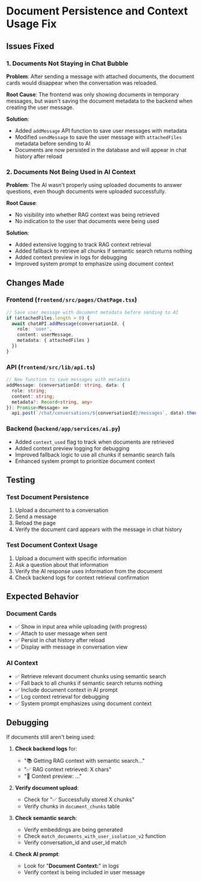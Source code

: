 # Document Persistence and Context Usage Fix

## Issues Fixed

### 1. Documents Not Staying in Chat Bubble
**Problem**: After sending a message with attached documents, the document cards would disappear when the conversation was reloaded.

**Root Cause**: The frontend was only showing documents in temporary messages, but wasn't saving the document metadata to the backend when creating the user message.

**Solution**:
- Added `addMessage` API function to save user messages with metadata
- Modified `sendMessage` to save the user message with `attachedFiles` metadata before sending to AI
- Documents are now persisted in the database and will appear in chat history after reload

### 2. Documents Not Being Used in AI Context
**Problem**: The AI wasn't properly using uploaded documents to answer questions, even though documents were uploaded successfully.

**Root Cause**: 
- No visibility into whether RAG context was being retrieved
- No indication to the user that documents were being used

**Solution**:
- Added extensive logging to track RAG context retrieval
- Added fallback to retrieve all chunks if semantic search returns nothing
- Added context preview in logs for debugging
- Improved system prompt to emphasize using document context

## Changes Made

### Frontend (`frontend/src/pages/ChatPage.tsx`)
```typescript
// Save user message with document metadata before sending to AI
if (attachedFiles.length > 0) {
  await chatAPI.addMessage(conversationId, {
    role: 'user',
    content: userMessage,
    metadata: { attachedFiles }
  })
}
```

### API (`frontend/src/lib/api.ts`)
```typescript
// New function to save messages with metadata
addMessage: (conversationId: string, data: { 
  role: string; 
  content: string; 
  metadata?: Record<string, any> 
}): Promise<Message> =>
  api.post(`/chat/conversations/${conversationId}/messages`, data).then(res => res.data)
```

### Backend (`backend/app/services/ai.py`)
- Added `context_used` flag to track when documents are retrieved
- Added context preview logging for debugging
- Improved fallback logic to use all chunks if semantic search fails
- Enhanced system prompt to prioritize document context

## Testing

### Test Document Persistence
1. Upload a document to a conversation
2. Send a message
3. Reload the page
4. Verify the document card appears with the message in chat history

### Test Document Context Usage
1. Upload a document with specific information
2. Ask a question about that information
3. Verify the AI response uses information from the document
4. Check backend logs for context retrieval confirmation

## Expected Behavior

### Document Cards
- ✅ Show in input area while uploading (with progress)
- ✅ Attach to user message when sent
- ✅ Persist in chat history after reload
- ✅ Display with message in conversation view

### AI Context
- ✅ Retrieve relevant document chunks using semantic search
- ✅ Fall back to all chunks if semantic search returns nothing
- ✅ Include document context in AI prompt
- ✅ Log context retrieval for debugging
- ✅ System prompt emphasizes using document context

## Debugging

If documents still aren't being used:

1. **Check backend logs** for:
   - "📚 Getting RAG context with semantic search..."
   - "✅ RAG context retrieved: X chars"
   - "📄 Context preview: ..."

2. **Verify document upload**:
   - Check for "✅ Successfully stored X chunks"
   - Verify chunks in `document_chunks` table

3. **Check semantic search**:
   - Verify embeddings are being generated
   - Check `match_documents_with_user_isolation_v2` function
   - Verify conversation_id and user_id match

4. **Check AI prompt**:
   - Look for "**Document Context:**" in logs
   - Verify context is being included in user message
